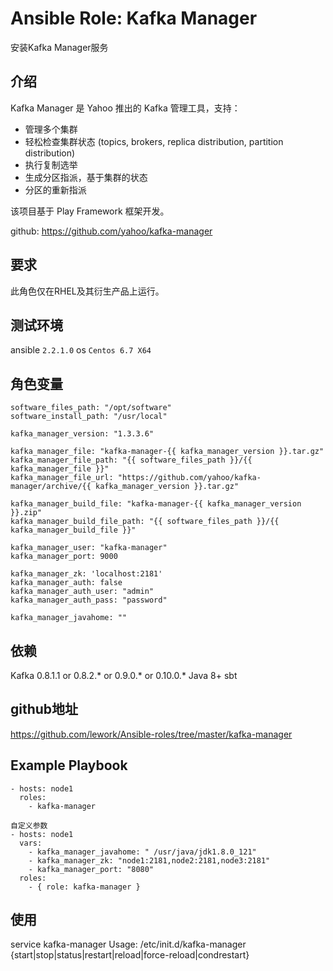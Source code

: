 # Ansible Role: Kafka Manager

安装Kafka Manager服务

## 介绍
Kafka Manager 是 Yahoo 推出的 Kafka 管理工具，支持：

- 管理多个集群
- 轻松检查集群状态 (topics, brokers, replica distribution, partition distribution)
- 执行复制选举
- 生成分区指派，基于集群的状态
- 分区的重新指派

该项目基于 Play Framework 框架开发。

github: https://github.com/yahoo/kafka-manager

## 要求

此角色仅在RHEL及其衍生产品上运行。

## 测试环境

ansible `2.2.1.0`
os `Centos 6.7 X64`

## 角色变量
    software_files_path: "/opt/software"
    software_install_path: "/usr/local"

    kafka_manager_version: "1.3.3.6"

    kafka_manager_file: "kafka-manager-{{ kafka_manager_version }}.tar.gz"
    kafka_manager_file_path: "{{ software_files_path }}/{{ kafka_manager_file }}"
    kafka_manager_file_url: "https://github.com/yahoo/kafka-manager/archive/{{ kafka_manager_version }}.tar.gz"

    kafka_manager_build_file: "kafka-manager-{{ kafka_manager_version }}.zip"
    kafka_manager_build_file_path: "{{ software_files_path }}/{{ kafka_manager_build_file }}"

    kafka_manager_user: "kafka-manager"
    kafka_manager_port: 9000

    kafka_manager_zk: 'localhost:2181'
    kafka_manager_auth: false
    kafka_manager_auth_user: "admin"
    kafka_manager_auth_pass: "password"

    kafka_manager_javahome: ""

## 依赖
Kafka 0.8.1.1 or 0.8.2.* or 0.9.0.* or 0.10.0.*
Java 8+
sbt

## github地址
https://github.com/lework/Ansible-roles/tree/master/kafka-manager

## Example Playbook
    - hosts: node1 
      roles:
        - kafka-manager

    自定义参数
    - hosts: node1
      vars:
        - kafka_manager_javahome: " /usr/java/jdk1.8.0_121"
        - kafka_manager_zk: "node1:2181,node2:2181,node3:2181"
        - kafka_manager_port: "8080"
      roles:
        - { role: kafka-manager }
## 使用
service kafka-manager 
Usage: /etc/init.d/kafka-manager {start|stop|status|restart|reload|force-reload|condrestart}
